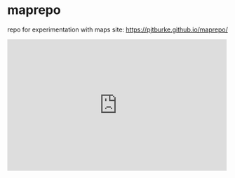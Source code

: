 # maprepo
repo for experimentation with maps
site:
https://pjtburke.github.io/maprepo/

<iframe width="500" height="300" scrolling="no" frameborder="no" src="https://fusiontables.google.com/embedviz?q=select+col15+from+14WlSnT3vSe88IWlg_9Y5Q_pT1eI2k8XRzQgjAcH7&amp;viz=MAP&amp;h=false&amp;lat=53.02980822957897&amp;lng=-1.787361756249993&amp;t=1&amp;z=6&amp;l=col15&amp;y=3&amp;tmplt=4&amp;hml=ONE_COL_LAT_LNG"></iframe>
